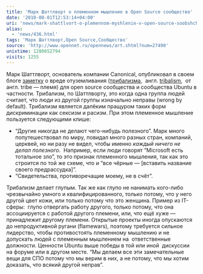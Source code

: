 ```yaml
---
title: 'Марк Шаттлворт о племенном мышление в Open Source сообществе'
date: '2010-08-01T12:53:14+04:00'
uri: 'news/mark-shattlvort-o-plemennom-myshlenie-v-open-source-soobshchestve'
alias: 
  - 'news/436.html'
tags: 'Марк Шаттлворт,Open Source,Сообщество'
source: 'http://www.opennet.ru/opennews/art.shtml?num=27490'
unixtime: 1280652794
visits: 1255
---
```

Марк Шаттлворт, основатель компании Canonical, опубликовал в своем блоге [заметку](http://www.markshuttleworth.com/archives/439) о вреде отуземливания ([трибализма](http://ru.wikipedia.org/wiki/%D0%A2%D1%80%D0%B8%D0%B1%D0%B0%D0%BB%D0%B8%D0%B7%D0%BC),  англ. [tribalism](http://en.wikipedia.org/wiki/Tribalism),  от англ. tribe — племя) для open source сообщества и сообщества Ubuntu в частности. Трибализм, по Шаттлворту, это когда одна группа людей  считает, что люди из другой группы изначально неправы (wrong by default). Трибализм является далёким пращуром таких форм дискриминации как сексизм и расизм. При этом племенное мышление пользуется следующими клише:

*   “Другие никогда не делают чего-нибудь полезного”. Марк много попутешествовал по миру, повидал много разных стран, компаний,  церквей, но ни разу не видел, чтобы именно *каждый ничего не делал полезного*.  Например, если люди говорят “Microsoft есть тотальное зло”, то это признак племенного мышления, так как это строится по той же схеме, что и “все чёрные — \[вставить название своего предрассудка\]”.
*   “Свидетельства, противоречащие моему, не в счёт”.

Трибализм делает глупым. Так же как глупо не нанимать кого-либо чрезвычайно умного и квалифицированного, только потому, что у него другой цвет кожи, или только потому что это женщина. Пример из IT-сферы:  глупо отвергать работу другого, только потому, что она ассоциируется с работой другого племени, или, что ещё хуже — принадлежит другому племени. Открытые проекты иногда опускаются до непродуктивной ругани (flamewars), поэтому требуется сильное лидерство, чтобы противостоять племенному мышлению и не допускать людей с племенным мышлением на  ответственные должности. Ценности Ubuntu выше победы в той или иной  дискуссии на форуме или в другом месте. “Мы делаем все эти замечательные вещи для СПО потому что мы верим в них, а не потому, что мы хотим доказать, что всякий другой неправ”.
